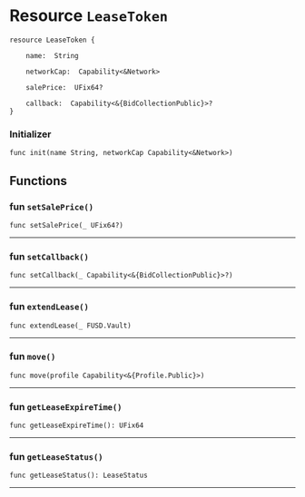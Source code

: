 # Resource `LeaseToken`

```cadence
resource LeaseToken {

    name:  String

    networkCap:  Capability<&Network>

    salePrice:  UFix64?

    callback:  Capability<&{BidCollectionPublic}>?
}
```


### Initializer

```cadence
func init(name String, networkCap Capability<&Network>)
```


## Functions

### fun `setSalePrice()`

```cadence
func setSalePrice(_ UFix64?)
```

---

### fun `setCallback()`

```cadence
func setCallback(_ Capability<&{BidCollectionPublic}>?)
```

---

### fun `extendLease()`

```cadence
func extendLease(_ FUSD.Vault)
```

---

### fun `move()`

```cadence
func move(profile Capability<&{Profile.Public}>)
```

---

### fun `getLeaseExpireTime()`

```cadence
func getLeaseExpireTime(): UFix64
```

---

### fun `getLeaseStatus()`

```cadence
func getLeaseStatus(): LeaseStatus
```

---
